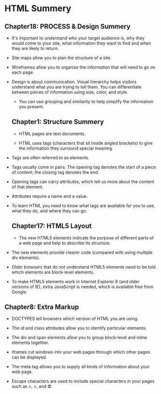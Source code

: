 
#  HTML Summery

## Chapter18: PROCESS & Design Summery

 * It's important to understand who your target audience
    is, why they would come to your site, what information
    they want to find and when they are likely to return.

 *   Site maps allow you to plan the structure of a site.

   *  Wireframes allow you to organize the information that
    will need to go on each page.
* Design is about communication. Visual hierarchy helps
    visitors understand what you are trying to tell them.
     You can differentiate between pieces of information
    using size, color, and style.

    * You can use grouping and similarity to help simplify
    the information you present.

   ## Chapter1: Structure Summery

    * HTML pages are text documents.
    
   * HTML uses tags (characters that sit inside angled
brackets) to give the information they surround special
meaning.

* Tags are often referred to as elements.

* Tags usually come in pairs. The opening tag denotes
the start of a piece of content; the closing tag denotes
the end.

* Opening tags can carry attributes, which tell us more
about the content of that element.

* Attributes require a name and a value.

* To learn HTML you need to know what tags are
available for you to use, what they do, and where they
can go.

   ## Chapter17: HTML5 Layout
  *   The new HTML5 elements indicate the purpose of
    different parts of a web page and help to describe
    its structure.

*   The new elements provide clearer code (compared
    with using multiple div elements).

   * Older browsers that do not understand HTML5
    elements need to be told which elements are
    block-level elements.

  *  To make HTML5 elements work in Internet Explorer 8
    (and older versions of IE), extra JavaScript is needed,
    which is available free from Google.

 ## Chapter8: Extra Markup

* DOCTYPES tell browsers which version of HTML you
are using.
* The id and class attributes allow you to identify
particular elements.
* The div and span elements allow you to group
block-level and inline elements together.
* iframes cut windows into your web pages through
which other pages can be displayed.

* The meta tag allows you to supply all kinds of
information about your web page.

* Escape characters are used to include special
characters in your pages such as <, >, and ©

